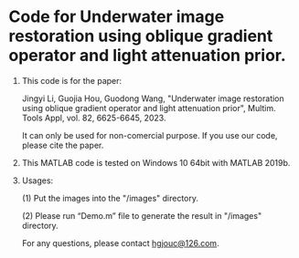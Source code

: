 # Code for Underwater image restoration using oblique gradient operator and light attenuation prior.

1. This code is for the paper:

    Jingyi Li, Guojia Hou, Guodong Wang, 
    "Underwater image restoration using oblique gradient operator and light attenuation prior", Multim. Tools Appl, vol. 82, 6625-6645, 2023.
	
	It can only be used for non-comercial purpose. If you use our code, please cite the paper.
2. This MATLAB code is tested on Windows 10 64bit with MATLAB 2019b.
3. Usages:<br>

	(1) Put the images into the "/images" directory.<br>
 
	(2) Please run “Demo.m” file to generate the result in "/images" directory.<br>
	
	For any questions, please contact hgjouc@126.com.
